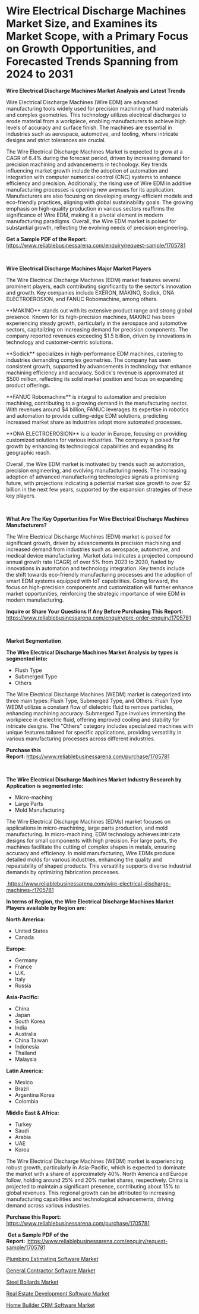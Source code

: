 <p><h1>Wire Electrical Discharge Machines Market Size, and Examines its Market Scope, with a Primary Focus on Growth Opportunities, and Forecasted Trends Spanning from 2024 to 2031</h1></p><p><strong>Wire Electrical Discharge Machines Market Analysis and Latest Trends</strong></p>
<p><p>Wire Electrical Discharge Machines (Wire EDM) are advanced manufacturing tools widely used for precision machining of hard materials and complex geometries. This technology utilizes electrical discharges to erode material from a workpiece, enabling manufacturers to achieve high levels of accuracy and surface finish. The machines are essential in industries such as aerospace, automotive, and tooling, where intricate designs and strict tolerances are crucial.</p><p>The Wire Electrical Discharge Machines Market is expected to grow at a CAGR of 8.4% during the forecast period, driven by increasing demand for precision machining and advancements in technology. Key trends influencing market growth include the adoption of automation and integration with computer numerical control (CNC) systems to enhance efficiency and precision. Additionally, the rising use of Wire EDM in additive manufacturing processes is opening new avenues for its application. Manufacturers are also focusing on developing energy-efficient models and eco-friendly practices, aligning with global sustainability goals. The growing emphasis on high-quality production in various sectors reaffirms the significance of Wire EDM, making it a pivotal element in modern manufacturing paradigms. Overall, the Wire EDM market is poised for substantial growth, reflecting the evolving needs of precision engineering.</p></p>
<p><strong>Get a Sample PDF of the Report:&nbsp;</strong> <a href="https://www.reliablebusinessarena.com/enquiry/request-sample/1705781?utm_campaign=1551&utm_medium=2&utm_source=Github&utm_content=ia&utm_term=21102024&utm_id=wire-electrical-discharge-machines">https://www.reliablebusinessarena.com/enquiry/request-sample/1705781</a></p>
<p>&nbsp;</p>
<p><strong>Wire Electrical Discharge Machines Major Market Players</strong></p>
<p><p>The Wire Electrical Discharge Machines (EDM) market features several prominent players, each contributing significantly to the sector's innovation and growth. Key companies include EXERON, MAKINO, Sodick, ONA ELECTROEROSION, and FANUC Robomachine, among others.</p><p>**MAKINO** stands out with its extensive product range and strong global presence. Known for its high-precision machines, MAKINO has been experiencing steady growth, particularly in the aerospace and automotive sectors, capitalizing on increasing demand for precision components. The company reported revenues exceeding $1.5 billion, driven by innovations in technology and customer-centric solutions.</p><p>**Sodick** specializes in high-performance EDM machines, catering to industries demanding complex geometries. The company has seen consistent growth, supported by advancements in technology that enhance machining efficiency and accuracy. Sodick's revenue is approximated at $500 million, reflecting its solid market position and focus on expanding product offerings.</p><p>**FANUC Robomachine** is integral to automation and precision machining, contributing to a growing demand in the manufacturing sector. With revenues around $4 billion, FANUC leverages its expertise in robotics and automation to provide cutting-edge EDM solutions, predicting increased market share as industries adopt more automated processes.</p><p>**ONA ELECTROEROSION** is a leader in Europe, focusing on providing customized solutions for various industries. The company is poised for growth by enhancing its technological capabilities and expanding its geographic reach.</p><p>Overall, the Wire EDM market is motivated by trends such as automation, precision engineering, and evolving manufacturing needs. The increasing adoption of advanced manufacturing technologies signals a promising future, with projections indicating a potential market size growth to over $2 billion in the next few years, supported by the expansion strategies of these key players.</p></p>
<p>&nbsp;</p>
<p><strong>What Are The Key Opportunities For Wire Electrical Discharge Machines Manufacturers?</strong></p>
<p><p>The Wire Electrical Discharge Machines (EDM) market is poised for significant growth, driven by advancements in precision machining and increased demand from industries such as aerospace, automotive, and medical device manufacturing. Market data indicates a projected compound annual growth rate (CAGR) of over 5% from 2023 to 2030, fueled by innovations in automation and technology integration. Key trends include the shift towards eco-friendly manufacturing processes and the adoption of smart EDM systems equipped with IoT capabilities. Going forward, the focus on high-precision components and customization will further enhance market opportunities, reinforcing the strategic importance of wire EDM in modern manufacturing.</p></p>
<p><strong>Inquire or Share Your Questions If Any Before Purchasing This Report:</strong> <a href="https://www.reliablebusinessarena.com/enquiry/pre-order-enquiry/1705781?utm_campaign=1551&utm_medium=2&utm_source=Github&utm_content=ia&utm_term=21102024&utm_id=wire-electrical-discharge-machines">https://www.reliablebusinessarena.com/enquiry/pre-order-enquiry/1705781</a></p>
<p>&nbsp;</p>
<p><strong>Market Segmentation</strong></p>
<p><strong>The Wire Electrical Discharge Machines Market Analysis by types is segmented into:</strong></p>
<p><ul><li>Flush Type</li><li>Submerged Type</li><li>Others</li></ul></p>
<p><p>The Wire Electrical Discharge Machines (WEDM) market is categorized into three main types: Flush Type, Submerged Type, and Others. Flush Type WEDM utilizes a constant flow of dielectric fluid to remove particles, enhancing machining accuracy. Submerged Type involves immersing the workpiece in dielectric fluid, offering improved cooling and stability for intricate designs. The "Others" category includes specialized machines with unique features tailored for specific applications, providing versatility in various manufacturing processes across different industries.</p></p>
<p><strong>Purchase this Report:&nbsp;</strong><a href="https://www.reliablebusinessarena.com/purchase/1705781?utm_campaign=1551&utm_medium=2&utm_source=Github&utm_content=ia&utm_term=21102024&utm_id=wire-electrical-discharge-machines">https://www.reliablebusinessarena.com/purchase/1705781</a></p>
<p>&nbsp;</p>
<p><strong>The Wire Electrical Discharge Machines Market Industry Research by Application is segmented into:</strong></p>
<p><ul><li>Micro-maching</li><li>Large Parts</li><li>Mold Manufacturing</li></ul></p>
<p><p>The Wire Electrical Discharge Machines (EDMs) market focuses on applications in micro-machining, large parts production, and mold manufacturing. In micro-machining, EDM technology achieves intricate designs for small components with high precision. For large parts, the machines facilitate the cutting of complex shapes in metals, ensuring accuracy and efficiency. In mold manufacturing, Wire EDMs produce detailed molds for various industries, enhancing the quality and repeatability of shaped products. This versatility supports diverse industrial demands by optimizing fabrication processes.</p></p>
<p><a href="https://www.reliablebusinessarena.com/wire-electrical-discharge-machines-r1705781?utm_campaign=1551&utm_medium=2&utm_source=Github&utm_content=ia&utm_term=21102024&utm_id=wire-electrical-discharge-machines">&nbsp;https://www.reliablebusinessarena.com/wire-electrical-discharge-machines-r1705781</a></p>
<p><strong>In terms of Region, the Wire Electrical Discharge Machines Market Players available by Region are:</strong></p>
<p>
    <p> <strong> North America: </strong>
        <ul>
            <li>United States</li>
            <li>Canada</li>
        </ul>
        </p> 
    <p> <strong> Europe: </strong>
        <ul>
            <li>Germany</li>
            <li>France</li>
            <li>U.K.</li>
            <li>Italy</li>
            <li>Russia</li>
        </ul>
        </p> 
    <p> <strong> Asia-Pacific: </strong>
        <ul>
            <li>China</li>
            <li>Japan</li>
            <li>South Korea</li>
            <li>India</li>
            <li>Australia</li>
            <li>China Taiwan</li>
            <li>Indonesia</li>
            <li>Thailand</li>
            <li>Malaysia</li>
        </ul>
        </p> 
    <p> <strong> Latin America: </strong>
        <ul>
            <li>Mexico</li>
            <li>Brazil</li>
            <li>Argentina Korea</li>
            <li>Colombia</li>
        </ul>
        </p> 
    <p> <strong> Middle East & Africa: </strong>
        <ul>
            <li>Turkey</li>
            <li>Saudi</li>
            <li>Arabia</li>
            <li>UAE</li>
            <li>Korea</li>
        </ul>
    </p>
    </p>
<p><p>The Wire Electrical Discharge Machines (WEDM) market is experiencing robust growth, particularly in Asia-Pacific, which is expected to dominate the market with a share of approximately 40%. North America and Europe follow, holding around 25% and 20% market shares, respectively. China is projected to maintain a significant presence, contributing about 15% to global revenues. This regional growth can be attributed to increasing manufacturing capabilities and technological advancements, driving demand across various industries.</p></p>
<p><strong>Purchase this Report: </strong><a href="https://www.reliablebusinessarena.com/purchase/1705781?utm_campaign=1551&utm_medium=2&utm_source=Github&utm_content=ia&utm_term=21102024&utm_id=wire-electrical-discharge-machines">https://www.reliablebusinessarena.com/purchase/1705781</a></p>
<p>&nbsp;<strong>Get a Sample PDF of the Report:&nbsp;&nbsp;</strong><a href="https://www.reliablebusinessarena.com/enquiry/request-sample/1705781?utm_campaign=1551&utm_medium=2&utm_source=Github&utm_content=ia&utm_term=21102024&utm_id=wire-electrical-discharge-machines">https://www.reliablebusinessarena.com/enquiry/request-sample/1705781</a></p>
<p><strong></strong></p>
<p><p><a href="https://www.linkedin.com/pulse/global-plumbing-estimating-software-market-trends-forecasts-hc8jf?utm_campaign=1551&utm_medium=2&utm_source=Github&utm_content=ia&utm_term=21102024&utm_id=wire-electrical-discharge-machines">Plumbing Estimating Software Market</a></p><p><a href="https://www.linkedin.com/pulse/emerging-general-contractor-software-market-opportunities-yjnyf?utm_campaign=1551&utm_medium=2&utm_source=Github&utm_content=ia&utm_term=21102024&utm_id=wire-electrical-discharge-machines">General Contractor Software Market</a></p><p><a href="https://issuu.com/reportprime-2/docs/steel-bollards-market-size-2030.ppt_10578efdd9d85d?utm_campaign=1551&utm_medium=2&utm_source=Github&utm_content=ia&utm_term=21102024&utm_id=wire-electrical-discharge-machines">Steel Bollards Market</a></p><p><a href="https://www.linkedin.com/pulse/real-estate-development-software-market-global-insights-sdb4f?utm_campaign=1551&utm_medium=2&utm_source=Github&utm_content=ia&utm_term=21102024&utm_id=wire-electrical-discharge-machines">Real Estate Development Software Market</a></p><p><a href="https://www.linkedin.com/pulse/pioneering-growth-analyzing-global-home-builder-crm-software-aahdf?utm_campaign=1551&utm_medium=2&utm_source=Github&utm_content=ia&utm_term=21102024&utm_id=wire-electrical-discharge-machines">Home Builder CRM Software Market</a></p></p>